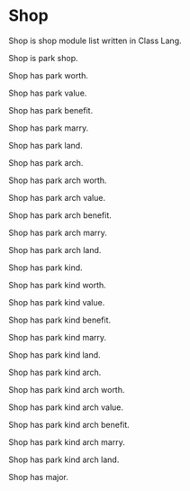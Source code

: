 # Shop

Shop is shop module list written in Class Lang.

Shop is park shop.

Shop has park worth.

Shop has park value.

Shop has park benefit.

Shop has park marry.

Shop has park land.

Shop has park arch.

Shop has park arch worth.

Shop has park arch value.

Shop has park arch benefit.

Shop has park arch marry.

Shop has park arch land.

Shop has park kind.

Shop has park kind worth.

Shop has park kind value.

Shop has park kind benefit.

Shop has park kind marry.

Shop has park kind land.

Shop has park kind arch.

Shop has park kind arch worth.

Shop has park kind arch value.

Shop has park kind arch benefit.

Shop has park kind arch marry.

Shop has park kind arch land.

Shop has major.